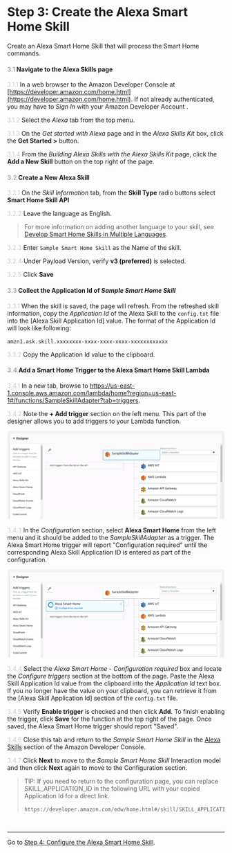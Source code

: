 # Step 3: Create the Alexa Smart Home Skill
Create an Alexa Smart Home Skill that will process the Smart Home commands.

#### <span style="color:#aaa">3.1</span> Navigate to the Alexa Skills page

<span style="color:#ccc">3.1.1</span> In a web browser to the Amazon Developer Console at [https://developer.amazon.com/home.html](https://developer.amazon.com/home.html). If not already authenticated, you may have to _Sign In_ with your Amazon Developer Account .

<span style="color:#ccc">3.1.2</span> Select the _Alexa_ tab from the top menu.

<span style="color:#ccc">3.1.3</span> On the _Get started with Alexa_ page and in the _Alexa Skills Kit_ box, click the **Get Started >** button.

<span style="color:#ccc">3.1.4</span> From the _Building Alexa Skills with the Alexa Skills Kit_ page, click the **Add a New Skill** button on the top right of the page.

#### <span style="color:#aaa">3.2</span> Create a New Alexa Skill

<span style="color:#ccc">3.2.1</span> On the _Skill Information_ tab, from the **Skill Type** radio buttons select **Smart Home Skill API**

<span style="color:#ccc">3.2.2</span> Leave the language as English.

> For more information on adding another language to your skill, see [Develop Smart Home Skills in Multiple Languages](https://developer.amazon.com/docs/smarthome/develop-smart-home-skills-in-multiple-languages.html).

<span style="color:#ccc">3.2.3</span> Enter `Sample Smart Home Skill` as the Name of the skill.

<span style="color:#ccc">3.2.4</span> Under Payload Version, verify **v3 (preferred)** is selected.

<span style="color:#ccc">3.2.5</span> Click **Save**

#### <span style="color:#aaa">3.3</span> Collect the Application Id of _Sample Smart Home Skill_

<span style="color:#ccc">3.3.1</span> When the skill is saved, the page will refresh. From the refreshed skill information, copy the _Application Id_ of the Alexa Skill to the `config.txt` file into the [Alexa Skill Application Id] value. The format of the Application Id will look like following:

```
amzn1.ask.skill.xxxxxxxx-xxxx-xxxx-xxxx-xxxxxxxxxxxx
```

<span style="color:#ccc">3.3.2</span> Copy the Application Id value to the clipboard.

#### <span style="color:#aaa">3.4</span> Add a Smart Home Trigger to the Alexa Smart Home Skill Lambda

<span style="color:#ccc">3.4.1</span> In a new tab, browse to https://us-east-1.console.aws.amazon.com/lambda/home?region=us-east-1#/functions/SampleSkillAdapter?tab=triggers.

<span style="color:#ccc">3.4.2</span> Note the **+ Add trigger** section on the left menu. This part of the designer allows you to add triggers to your Lambda function.

![Trigger Dialog Example](img/3.4.3-lambda-trigger.png "Trigger Dialog Example")

<span style="color:#ccc">3.4.3</span> In the _Configuration_ section, select **Alexa Smart Home** from the left menu and it should be added to the _SampleSkillAdapter_ as a trigger. The Alexa Smart Home trigger will report "Configuration required" until the corresponding Alexa Skill Application ID is entered as part of the configuration.

![Trigger Dialog Example - Smart Home](img/3.4.4-lambda-trigger-smart-home.png "Smart Home Trigger Dialog Example")

<span style="color:#ccc">3.4.4</span> Select the _Alexa Smart Home - Configuration required_ box and locate the _Configure triggers_ section at the bottom of the page. Paste the Alexa Skill Application Id value from the clipboard into the _Application Id_ text box. If you no longer have the value on your clipboard, you can retrieve it from the [Alexa Skill Application Id] section of the `config.txt` file.

<span style="color:#ccc">3.4.5</span> Verify **Enable trigger** is checked and then click **Add**. To finish enabling the trigger, click **Save** for the function at the top right of the page. Once saved, the Alexa Smart Home trigger should report "Saved".

<span style="color:#ccc">3.4.6</span> Close this tab and return to the _Sample Smart Home Skill_ in the [Alexa Skills](https://developer.amazon.com/alexa/console/ask) section of the Amazon Developer Console.

<span style="color:#ccc">3.4.7</span> Click **Next** to move to the _Sample Smart Home Skill_ Interaction model and then click **Next** again to move to the Configuration section.

> TIP: If you need to return to the configuration page, you can replace SKILL_APPLICATION_ID in the following URL with your copied Application Id for a direct link.
> ```
> https://developer.amazon.com/edw/home.html#/skill/SKILL_APPLICATION_ID/en_US/configuration
> ```

<br>

____
Go to [Step 4: Configure the Alexa Smart Home Skill](004-setup-configure-skill-smarthome.md).
